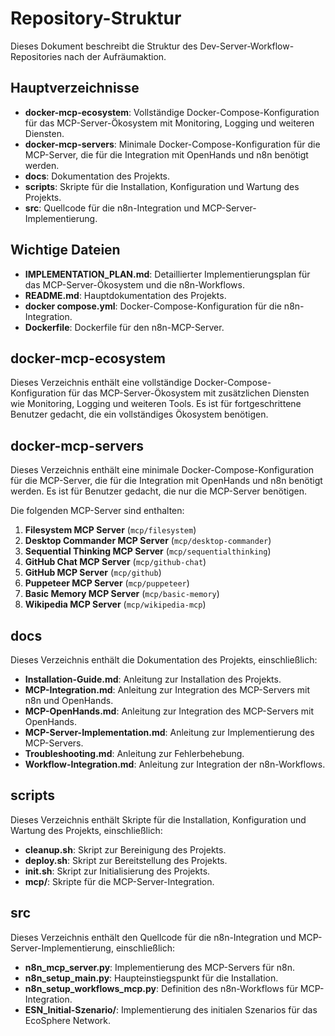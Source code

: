 # Repository-Struktur

Dieses Dokument beschreibt die Struktur des Dev-Server-Workflow-Repositories nach der Aufräumaktion.

## Hauptverzeichnisse

- **docker-mcp-ecosystem**: Vollständige Docker-Compose-Konfiguration für das MCP-Server-Ökosystem mit Monitoring, Logging und weiteren Diensten.
- **docker-mcp-servers**: Minimale Docker-Compose-Konfiguration für die MCP-Server, die für die Integration mit OpenHands und n8n benötigt werden.
- **docs**: Dokumentation des Projekts.
- **scripts**: Skripte für die Installation, Konfiguration und Wartung des Projekts.
- **src**: Quellcode für die n8n-Integration und MCP-Server-Implementierung.

## Wichtige Dateien

- **IMPLEMENTATION_PLAN.md**: Detaillierter Implementierungsplan für das MCP-Server-Ökosystem und die n8n-Workflows.
- **README.md**: Hauptdokumentation des Projekts.
- **docker compose.yml**: Docker-Compose-Konfiguration für die n8n-Integration.
- **Dockerfile**: Dockerfile für den n8n-MCP-Server.

## docker-mcp-ecosystem

Dieses Verzeichnis enthält eine vollständige Docker-Compose-Konfiguration für das MCP-Server-Ökosystem mit zusätzlichen Diensten wie Monitoring, Logging und weiteren Tools. Es ist für fortgeschrittene Benutzer gedacht, die ein vollständiges Ökosystem benötigen.

## docker-mcp-servers

Dieses Verzeichnis enthält eine minimale Docker-Compose-Konfiguration für die MCP-Server, die für die Integration mit OpenHands und n8n benötigt werden. Es ist für Benutzer gedacht, die nur die MCP-Server benötigen.

Die folgenden MCP-Server sind enthalten:

1. **Filesystem MCP Server** (`mcp/filesystem`)
2. **Desktop Commander MCP Server** (`mcp/desktop-commander`)
3. **Sequential Thinking MCP Server** (`mcp/sequentialthinking`)
4. **GitHub Chat MCP Server** (`mcp/github-chat`)
5. **GitHub MCP Server** (`mcp/github`)
6. **Puppeteer MCP Server** (`mcp/puppeteer`)
7. **Basic Memory MCP Server** (`mcp/basic-memory`)
8. **Wikipedia MCP Server** (`mcp/wikipedia-mcp`)

## docs

Dieses Verzeichnis enthält die Dokumentation des Projekts, einschließlich:

- **Installation-Guide.md**: Anleitung zur Installation des Projekts.
- **MCP-Integration.md**: Anleitung zur Integration des MCP-Servers mit n8n und OpenHands.
- **MCP-OpenHands.md**: Anleitung zur Integration des MCP-Servers mit OpenHands.
- **MCP-Server-Implementation.md**: Anleitung zur Implementierung des MCP-Servers.
- **Troubleshooting.md**: Anleitung zur Fehlerbehebung.
- **Workflow-Integration.md**: Anleitung zur Integration der n8n-Workflows.

## scripts

Dieses Verzeichnis enthält Skripte für die Installation, Konfiguration und Wartung des Projekts, einschließlich:

- **cleanup.sh**: Skript zur Bereinigung des Projekts.
- **deploy.sh**: Skript zur Bereitstellung des Projekts.
- **init.sh**: Skript zur Initialisierung des Projekts.
- **mcp/**: Skripte für die MCP-Server-Integration.

## src

Dieses Verzeichnis enthält den Quellcode für die n8n-Integration und MCP-Server-Implementierung, einschließlich:

- **n8n_mcp_server.py**: Implementierung des MCP-Servers für n8n.
- **n8n_setup_main.py**: Haupteinstiegspunkt für die Installation.
- **n8n_setup_workflows_mcp.py**: Definition des n8n-Workflows für MCP-Integration.
- **ESN_Initial-Szenario/**: Implementierung des initialen Szenarios für das EcoSphere Network.